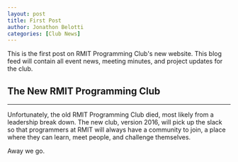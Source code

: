 ```yaml
---
layout: post
title: First Post
author: Jonathon Belotti
categories: [Club News]
---
```


This is the first post on RMIT Programming Club's new website. This blog feed will contain all event news, meeting minutes, and project updates for the club.

<!-- more -->


## The New RMIT Programming Club
-----

Unfortunately, the old RMIT Programming Club died, most likely from a leadership break down. The new club, version 2016, will pick up the slack so that programmers at RMIT will always have a community to join, a place where they can learn, meet people, and challenge themselves.

Away we go.
